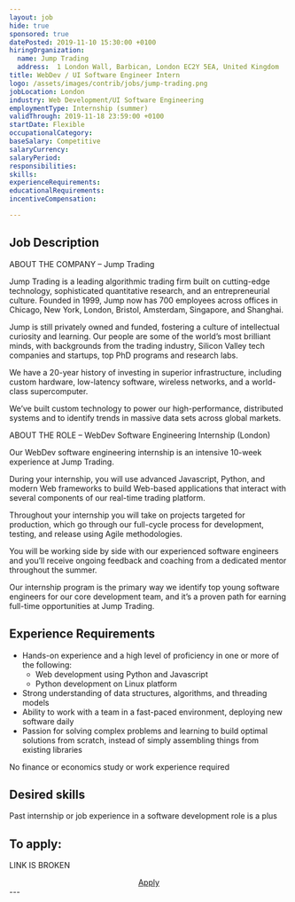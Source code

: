 ```yaml
---
layout: job
hide: true
sponsored: true
datePosted: 2019-11-10 15:30:00 +0100
hiringOrganization:
  name: Jump Trading
  address:  1 London Wall, Barbican, London EC2Y 5EA, United Kingdom
title: WebDev / UI Software Engineer Intern
logo: /assets/images/contrib/jobs/jump-trading.png
jobLocation: London
industry: Web Development/UI Software Engineering 
employmentType: Internship (summer)
validThrough: 2019-11-18 23:59:00 +0100
startDate: Flexible
occupationalCategory: 
baseSalary: Competitive
salaryCurrency: 
salaryPeriod: 
responsibilities:
skills:
experienceRequirements: 
educationalRequirements:
incentiveCompensation:

---
```


## Job Description
ABOUT THE COMPANY – Jump Trading

Jump Trading is a leading algorithmic trading firm built on cutting-edge technology, sophisticated quantitative research, and an entrepreneurial culture. Founded in 1999, Jump now has 700 employees across offices in Chicago, New York, London, Bristol, Amsterdam, Singapore, and Shanghai.

Jump is still privately owned and funded, fostering a culture of intellectual curiosity and learning. Our people are some of the world’s most brilliant minds, with backgrounds from the trading industry, Silicon Valley tech companies and startups, top PhD programs and research labs.

We have a 20-year history of investing in superior infrastructure, including custom hardware, low-latency software, wireless networks, and a world-class supercomputer.

We’ve built custom technology to power our high-performance, distributed systems and to identify trends in massive data sets across global markets.

 
ABOUT THE ROLE – WebDev Software Engineering Internship (London)

Our WebDev software engineering internship is an intensive 10-week experience at Jump Trading.

During your internship, you will use advanced Javascript, Python, and modern Web frameworks to build Web-based applications that interact with several components of our real-time trading platform. 

Throughout your internship you will take on projects targeted for production, which go through our full-cycle process for development, testing, and release using Agile methodologies. 

You will be working side by side with our experienced software engineers and you’ll receive ongoing feedback and coaching from a dedicated mentor throughout the summer. 

Our internship program is the primary way we identify top young software engineers for our core development team, and it’s a proven path for earning full-time opportunities at Jump Trading.

## Experience Requirements
- Hands-on experience and a high level of proficiency in one or more of the following: 
    - Web development using Python and Javascript 
    - Python development on Linux platform 
- Strong understanding of data structures, algorithms, and threading models 
- Ability to work with a team in a fast-paced environment, deploying new software daily 
- Passion for solving complex problems and learning to build optimal solutions from scratch, instead of simply assembling things from existing libraries

No finance or economics study or work experience required

## Desired skills
Past internship or job experience in a software development role is a plus 

## To apply:
LINK IS BROKEN
<div class="to-apply" style="text-align: center">
  <a class="btn btn--dark" style="margin: 20px" href="https://jumptrading.greenhouse.io/sdash/983659">
    Apply
  </a>
</div>
---
